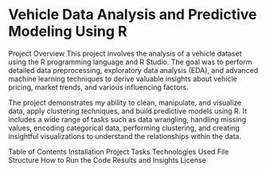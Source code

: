 
# Vehicle Data Analysis and Predictive Modeling Using R
Project Overview
This project involves the analysis of a vehicle dataset using the R programming language and R Studio. The goal was to perform detailed data preprocessing, exploratory data analysis (EDA), and advanced machine learning techniques to derive valuable insights about vehicle pricing, market trends, and various influencing factors.

The project demonstrates my ability to clean, manipulate, and visualize data, apply clustering techniques, and build predictive models using R. It includes a wide range of tasks such as data wrangling, handling missing values, encoding categorical data, performing clustering, and creating insightful visualizations to understand the relationships within the data.

Table of Contents
Installation
Project Tasks
Technologies Used
File Structure
How to Run the Code
Results and Insights
License
